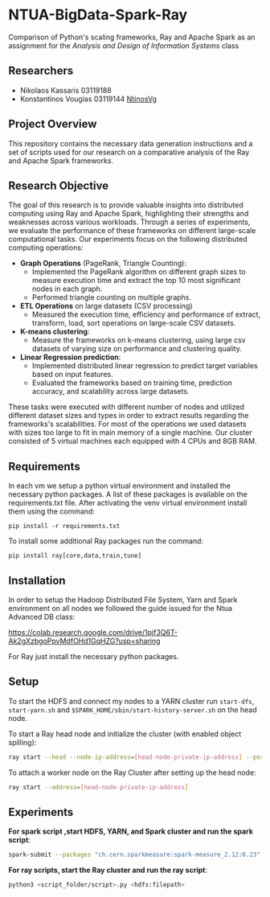 # NTUA-BigData-Spark-Ray
Comparison of Python's scaling frameworks, Ray and Apache Spark as an assignment for the *Analysis and Design of Information Systems* class

## Researchers
- Nikolaos Kassaris          03119188 [](https://github.com/)
- Konstantinos Vougias       03119144 [NtinosVg](https://github.com/https://github.com/NtinosVg/)

## Project Overview
This repository contains the necessary data generation instructions and a set of scripts used for our research on a comparative analysis of the Ray and Apache Spark frameworks.

## Research Objective
The goal of this research is to provide valuable insights into distributed computing using Ray and Apache Spark, highlighting their strengths and weaknesses across various workloads.
Through a series of experiments, we evaluate the performance of these frameworks on different large-scale computational tasks.
Our experiments focus on the following distributed computing operations:
- **Graph Operations** (PageRank, Triangle Counting): 
    -   Implemented the PageRank algorithm on different graph sizes to measure execution time and extract the top 10 most significant nodes in             each graph.
    -   Performed triangle counting on multiple graphs.
- **ETL Operations** on large datasets (CSV processing)
    -   Measured the execution time, efficiency and performance of extract, transform, load, sort operations on large-scale CSV datasets.
- **K-means clustering**:
    -   Measure the frameworks on k-means clustering, using large csv datasets of varying size on performance and clustering quality.
- **Linear Regression prediction**:
    -   Implemented distributed linear regression to predict target variables based on input features.
    -   Evaluated the frameworks based on training time, prediction accuracy, and scalability across large datasets.

These tasks were executed with different number of nodes and utilized different dataset sizes and types in order to extract results regarding the frameworks's scalabilities.
For most of the operations we used datasets with sizes too large to fit in main memory of a single machine. Our cluster consisted of 5 virtual machines each equipped with 4 CPUs and 8GB RAM.

## Requirements
In each vm we setup a python virtual environment and installed the necessary python packages. A list of these packages is available on the requirements.txt file. 
After activating the venv virtual environment install them using the command:

`pip install -r requirements.txt`

To install some additional Ray packages run the command:

`pip install ray[core,data,train,tune]`

## Installation 
In order to setup the Hadoop Distributed File System, Yarn and Spark environment on all nodes we followed the guide issued for the Ntua Advanced DB class:

https://colab.research.google.com/drive/1pjf3Q6T-Ak2gXzbgoPpvMdfOHd1GqHZG?usp=sharing

For Ray just install the necessary python packages.

## Setup
To start the HDFS and connect my nodes to a YARN cluster run
`start-dfs`, `start-yarn.sh` and `$SPARK_HOME/sbin/start-history-server.sh` on the head node.

To start a Ray head node and initialize the cluster (with enabled object spilling):
```bash
ray start --head --node-ip-address=[head-node-private-ip-address] --port=6379 --dashboard-host=0.0.0.0 --object-store-memory=2147483648 --system-config='{"automatic_object_spilling_enabled": true, "object_spilling_threshold": 0.8}'
```
To attach a worker node on the Ray Cluster after setting up the head node:
```bash
ray start --address=[head-node-private-ip-address]
```

## Experiments 


**For spark script ,start HDFS, YARN, and Spark cluster and run the spark script**:
  
```bash
spark-submit --packages "ch.cern.sparkmeasure:spark-measure_2.12:0.23" <script_folder>/<script> <num_executors> <hdfs:filepath> 
```

**For ray scripts, start the Ray cluster and run the ray script**:
      
```bash
python3 <script_folder/script>.py <hdfs:filepath>
```


